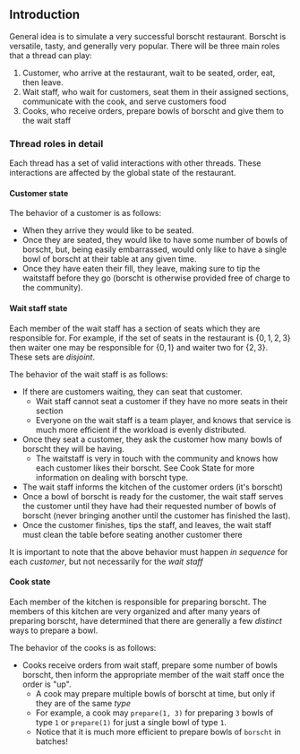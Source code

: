 ## Introduction

General idea is to simulate a very successful borscht restaurant. Borscht is versatile, tasty, and generally very popular. There will be three main roles that a thread can play:

1. Customer, who arrive at the restaurant, wait to be seated, order, eat, then leave.
2. Wait staff, who wait for customers, seat them in their assigned sections, communicate with the cook, and serve customers food
3. Cooks, who receive orders, prepare bowls of borscht and give them to the wait staff

### Thread roles in detail
Each thread has a set of valid interactions with other threads. These interactions are affected by the global state of the restaurant.

#### Customer state
The behavior of a customer is as follows:
- When they arrive they would like to be seated. 
- Once they are seated, they would like to have some number of bowls of borscht, but, being easily embarrassed, would only like to have a single bowl of borscht at their table at any given time.
- Once they have eaten their fill, they leave, making sure to tip the waitstaff before they go (borscht is otherwise provided free of charge to the community).

#### Wait staff state
Each member of the wait staff has a section of seats which they are responsible for. For example,  if the set of seats in the restaurant is 
$\{0,1,2,3\}$ then waiter one may be responsible for $\{0,1\}$ and waiter two for $\{2,3\}$. These sets are *disjoint*.



The behavior of the wait staff is as follows:
- If there are customers waiting, they can seat that customer.
    - Wait staff cannot seat a customer if they have no more seats in their section
    - Everyone on the wait staff is a team player, and knows that service is much more efficient if the workload is evenly distributed.
- Once they seat a customer, they ask the customer how many bowls of borscht they will be having.
    - The waitstaff is very in touch with the community and knows how each customer likes their borscht. See Cook State for more information on dealing with borscht type.
- The wait staff informs the kitchen of the customer orders (it's borscht)
- Once a bowl of borscht is ready for the customer, the wait staff serves the customer until they have had their requested number of bowls of borscht (never bringing another until the customer has finished the last). 
- Once the customer finishes, tips the staff, and leaves, the wait staff must clean the table before seating another customer there 

It is important to note that the above behavior must happen *in sequence* for each *customer*, but not necessarily for the *wait staff*

#### Cook state
Each member of the kitchen is responsible for preparing borscht.
The members of this kitchen are very organized and after many years of preparing borscht, have determined that there are generally a few *distinct*  ways to prepare a bowl. 

The behavior of the cooks is as follows:
- Cooks receive orders from wait staff, prepare some number of bowls borscht, then inform the appropriate member of the wait staff once the order is "up".
    - A cook may prepare multiple bowls of borscht at time, but only if they are of the same *type*
    - For example, a cook may `prepare(1, 3)` for preparing `3` bowls of type `1` or `prepare(1)` for just a single bowl of type `1`. 
    - Notice that it is much more efficient to prepare bowls of `borscht` in batches!



